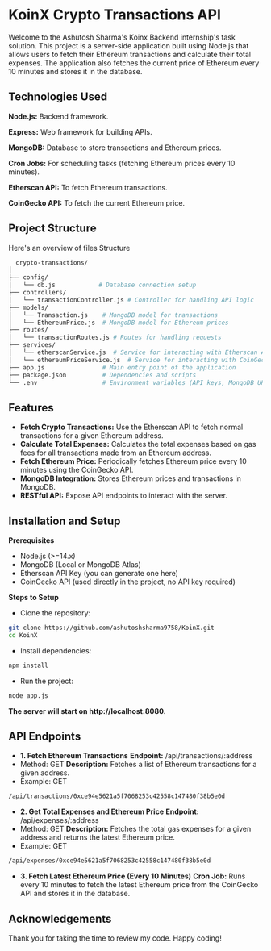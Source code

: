 # KoinX Crypto Transactions API

Welcome to the Ashutosh Sharma's Koinx Backend internship's task solution. This project is a server-side application built using Node.js that allows users to fetch their Ethereum transactions and calculate their total expenses. The application also fetches the current price of Ethereum every 10 minutes and stores it in the database.


## Technologies Used

**Node.js:** Backend framework.

**Express:** Web framework for building APIs.

**MongoDB:** Database to store transactions and Ethereum prices.

**Cron Jobs:** For scheduling tasks (fetching Ethereum prices every 10 minutes).

**Etherscan API:** To fetch Ethereum transactions.

**CoinGecko API:** To fetch the current Ethereum price.


## Project Structure

Here's an overview of files Structure

```bash
  crypto-transactions/
│
├── config/
│   └── db.js            # Database connection setup
├── controllers/
│   └── transactionController.js # Controller for handling API logic
├── models/
│   └── Transaction.js    # MongoDB model for transactions
│   └── EthereumPrice.js  # MongoDB model for Ethereum prices
├── routes/
│   └── transactionRoutes.js # Routes for handling requests
├── services/
│   └── etherscanService.js  # Service for interacting with Etherscan API
│   └── ethereumPriceService.js  # Service for interacting with CoinGecko API
├── app.js                # Main entry point of the application
├── package.json          # Dependencies and scripts
└── .env                  # Environment variables (API keys, MongoDB URI)
```
    
## Features

- **Fetch Crypto Transactions:** Use the Etherscan API to fetch normal transactions for a given Ethereum address.
- **Calculate Total Expenses:** Calculates the total expenses based on gas fees for all transactions made from an Ethereum address.
- **Fetch Ethereum Price:** Periodically fetches Ethereum price every 10 minutes using the CoinGecko API.
- **MongoDB Integration:** Stores Ethereum prices and transactions in MongoDB.
- **RESTful API:** Expose API endpoints to interact with the server.

## Installation and Setup

**Prerequisites**
- Node.js (>=14.x)
- MongoDB (Local or MongoDB Atlas)
- Etherscan API Key (you can generate one here)
- CoinGecko API (used directly in the project, no API key required)

**Steps to Setup**
- Clone the repository:
```bash
git clone https://github.com/ashutoshsharma9758/KoinX.git
cd KoinX
```
- Install dependencies:
```bash
npm install
```
- Run the project:
```bash
node app.js
```
**The server will start on http://localhost:8080.**


## API Endpoints

- **1. Fetch Ethereum Transactions**
**Endpoint:** /api/transactions/:address
- Method: GET
**Description:** Fetches a list of Ethereum transactions for a given address.
- Example:
GET 
```bash 
/api/transactions/0xce94e5621a5f7068253c42558c147480f38b5e0d
```

- **2. Get Total Expenses and Ethereum Price**
**Endpoint:** /api/expenses/:address
- Method: GET
**Description:** Fetches the total gas expenses for a given address and returns the latest Ethereum price.
- Example:
GET 
```bash 
/api/expenses/0xce94e5621a5f7068253c42558c147480f38b5e0d
```
- **3. Fetch Latest Ethereum Price (Every 10 Minutes)**
**Cron Job:** Runs every 10 minutes to fetch the latest Ethereum price from the CoinGecko API and stores it in the database.



## Acknowledgements

Thank you for taking the time to review my code. Happy coding!


